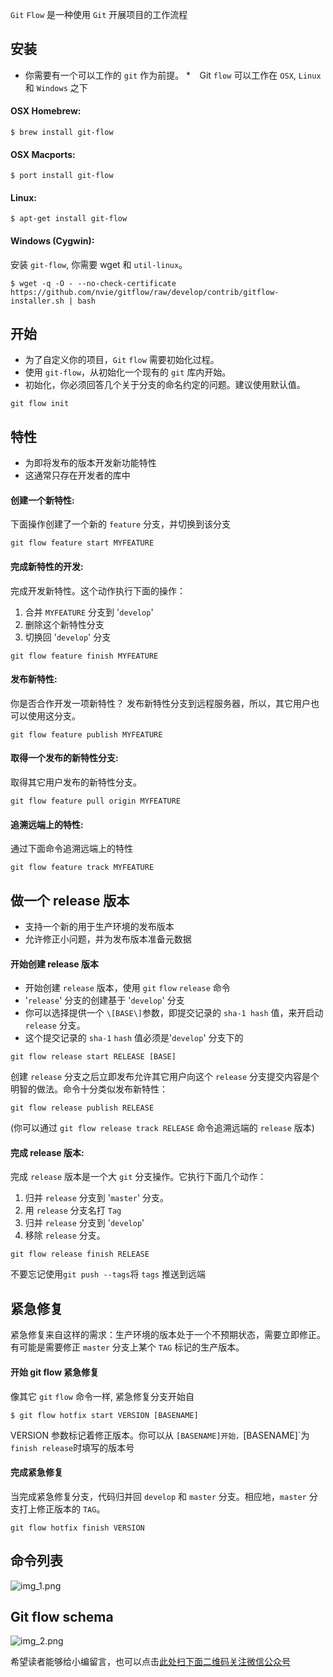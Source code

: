 `Git` `Flow` 是一种使用 `Git` 开展项目的工作流程

## 安装 ##

 *  你需要有一个可以工作的 `git` 作为前提。
 *`  `Git `flow` 可以工作在 `OSX`, `Linux` 和 `Windows` 之下

#### OSX Homebrew: ####

```
$ brew install git-flow
```

#### OSX Macports: ####

```
$ port install git-flow
```

#### Linux: ####

```
$ apt-get install git-flow
```

#### Windows (Cygwin): ####

安装 `git-flow`, 你需要 wget 和 `util-linux`。

```
$ wget -q -O - --no-check-certificate https://github.com/nvie/gitflow/raw/develop/contrib/gitflow-installer.sh | bash
```

## 开始 ##

 *  为了自定义你的项目，`Git` `flow` 需要初始化过程。
 *  使用 `git-flow`，从初始化一个现有的 `git` 库内开始。
 *  初始化，你必须回答几个关于分支的命名约定的问题。建议使用默认值。

```
git flow init
```

## 特性 ##

 *  为即将发布的版本开发新功能特性
 *  这通常只存在开发者的库中

#### 创建一个新特性: ####

下面操作创建了一个新的 `feature` 分支，并切换到该分支

```
git flow feature start MYFEATURE
```

#### 完成新特性的开发: ####

完成开发新特性。这个动作执行下面的操作： 
1. 合并 `MYFEATURE` 分支到 '`develop`' 
2. 删除这个新特性分支 
3. 切换回 '`develop`' 分支

```
git flow feature finish MYFEATURE
```

#### 发布新特性: ####

你是否合作开发一项新特性？ 发布新特性分支到远程服务器，所以，其它用户也可以使用这分支。

```
git flow feature publish MYFEATURE
```

#### 取得一个发布的新特性分支: ####

取得其它用户发布的新特性分支。

```
git flow feature pull origin MYFEATURE
```

#### 追溯远端上的特性: ####

通过下面命令追溯远端上的特性

```
git flow feature track MYFEATURE
```

## 做一个 release 版本 ##

 *  支持一个新的用于生产环境的发布版本
 *  允许修正小问题，并为发布版本准备元数据

#### 开始创建 release 版本 ####

 *  开始创建 `release` 版本，使用 `git` `flow` `release` 命令
 *  '`release`' 分支的创建基于 '`develop`' 分支
 *  你可以选择提供一个 `\[BASE\]`参数，即提交记录的 `sha-1 hash` 值，来开启动 `release` 分支。
 *  这个提交记录的 `sha-1` `hash` 值必须是'`develop`' 分支下的

```
git flow release start RELEASE [BASE]
```

创建 `release` 分支之后立即发布允许其它用户向这个 `release` 分支提交内容是个明智的做法。命令十分类似发布新特性：

```
git flow release publish RELEASE
```

(你可以通过 `git flow release track RELEASE` 命令追溯远端的 `release` 版本)

#### 完成 release 版本: ####

完成 `release` 版本是一个大 `git` 分支操作。它执行下面几个动作： 
1. 归并 `release` 分支到 '`master`' 分支。
2. 用 `release` 分支名打 `Tag`
3. 归并 `release` 分支到 '`develop`' 
4. 移除 `release` 分支。

```
git flow release finish RELEASE
```

不要忘记使用`git push --tags`将 `tags` 推送到远端

## 紧急修复 ##

紧急修复来自这样的需求：生产环境的版本处于一个不预期状态，需要立即修正。有可能是需要修正 `master` 分支上某个 `TAG` 标记的生产版本。

#### 开始 git flow 紧急修复 ####

像其它 `git` `flow` 命令一样, 紧急修复分支开始自

```
$ git flow hotfix start VERSION [BASENAME]
```

VERSION 参数标记着修正版本。你可以从 `[BASENAME]开始，`\[BASENAME\]\`为`finish release`时填写的版本号

#### 完成紧急修复 ####

当完成紧急修复分支，代码归并回 `develop` 和 `master` 分支。相应地，`master` 分支打上修正版本的 `TAG`。

```
git flow hotfix finish VERSION
```

## 命令列表 ##

![img\_1.png][img_1.png]

## Git flow schema ##

![img\_2.png][img_2.png]


[img_1.png]: https://gitee.com/duchaochen/gongzhonghao/raw/master/个人博客文章/001-images/souyunku-web/2019/08/0803/06/22/img_1.png
[img_2.png]: https://gitee.com/duchaochen/gongzhonghao/raw/master/个人博客文章/001-images/souyunku-web/2019/08/0803/06/22/img_2.png



希望读者能够给小编留言，也可以点击[此处扫下面二维码关注微信公众号](https://www.ycbbs.vip/?p=28 "此处扫下面二维码关注微信公众号")

